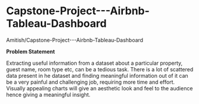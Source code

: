 # Capstone-Project---Airbnb-Tableau-Dashboard
Amitish/Capstone-Project---Airbnb-Tableau-Dashboard

**Problem Statement**

Extracting useful information from a dataset about a particular property, guest name, room type etc, can be a tedious task. There is a lot of scattered data present in he dataset and finding meaningful information out of it can be a very painful and challenging job, requiring more time and effort. Visually appealing charts will give an aesthetic look and feel to the audience hence giving a meaningful insight.
